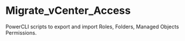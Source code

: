 # Migrate_vCenter_Access
PowerCLI scripts to export and import Roles, Folders, Managed Objects  Permissions.
